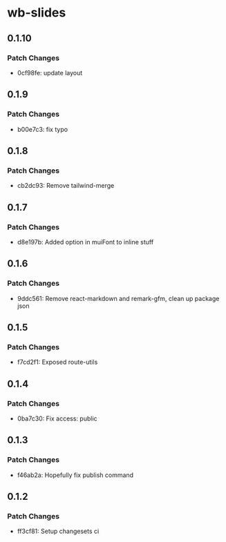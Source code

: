 # wb-slides

## 0.1.10

### Patch Changes

- 0cf98fe: update layout

## 0.1.9

### Patch Changes

- b00e7c3: fix typo

## 0.1.8

### Patch Changes

- cb2dc93: Remove tailwind-merge

## 0.1.7

### Patch Changes

- d8e197b: Added option in muiFont to inline stuff

## 0.1.6

### Patch Changes

- 9ddc561: Remove react-markdown and remark-gfm, clean up package json

## 0.1.5

### Patch Changes

- f7cd2f1: Exposed route-utils

## 0.1.4

### Patch Changes

- 0ba7c30: Fix access: public

## 0.1.3

### Patch Changes

- f46ab2a: Hopefully fix publish command

## 0.1.2

### Patch Changes

- ff3cf81: Setup changesets ci
